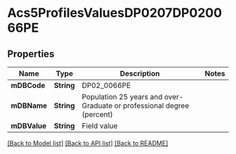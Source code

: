 # Acs5ProfilesValuesDP0207DP020066PE

## Properties
Name | Type | Description | Notes
------------ | ------------- | ------------- | -------------
**mDBCode** | **String** | DP02_0066PE | 
**mDBName** | **String** | Population 25 years and over- Graduate or professional degree (percent) | 
**mDBValue** | **String** | Field value | 

[[Back to Model list]](../README.md#documentation-for-models) [[Back to API list]](../README.md#documentation-for-api-endpoints) [[Back to README]](../README.md)


